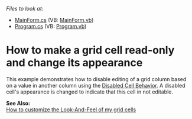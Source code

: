 <!-- default file list -->
*Files to look at*:

* [MainForm.cs](./CS/MainForm.cs) (VB: [MainForm.vb](./VB/MainForm.vb))
* [Program.cs](./CS/Program.cs) (VB: [Program.vb](./VB/Program.vb))
<!-- default file list end -->
# How to make a grid cell read-only and change its appearance


<p>This example demonstrates how to disable editing of a grid column based on a value in another column using the <a href ="https://docs.devexpress.com/WindowsForms/401146/common-features/behaviors/disabled-cell-behavior">Disabled Cell Behavior</a>. A disabled cell's appearance is changed to indicate that this cell in not editable.</p><p><strong>See Also:</strong><br />
<a href="https://www.devexpress.com/Support/Center/p/A255">How to customize the Look-And-Feel of my grid cells</a></p>

<br/>
